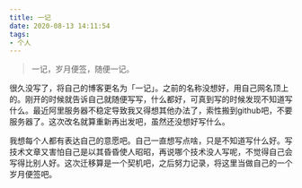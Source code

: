 ```yaml
---
title: 一记
date: 2020-08-13 14:11:54
tags:
- 个人
---
```


> 一记，岁月便签，随便一记。

很久没写了，将自己的博客更名为「一记」。之前的名称没想好，用自己网名顶上的。刚开的时候就告诉自己就随便写写，什么都好，可真到写的时候发现不知道写什么。最近阿里服务器不稳定导致我又得想其他办法了，索性搬到github吧，不要服务器了。这次改名就算重新再出发吧，虽然还没想好写什么。

我想每个人都有表达自己的意愿吧。自己一直想写点啥，只是不知道写什么好。写技术文章又害怕自己是以其昏昏使人昭昭，再说哪个技术没人写呢，不觉得自己会写得比别人好。这次迁移算是一个契机吧，之后努力记录，将这里当做自己的一个岁月便签吧。